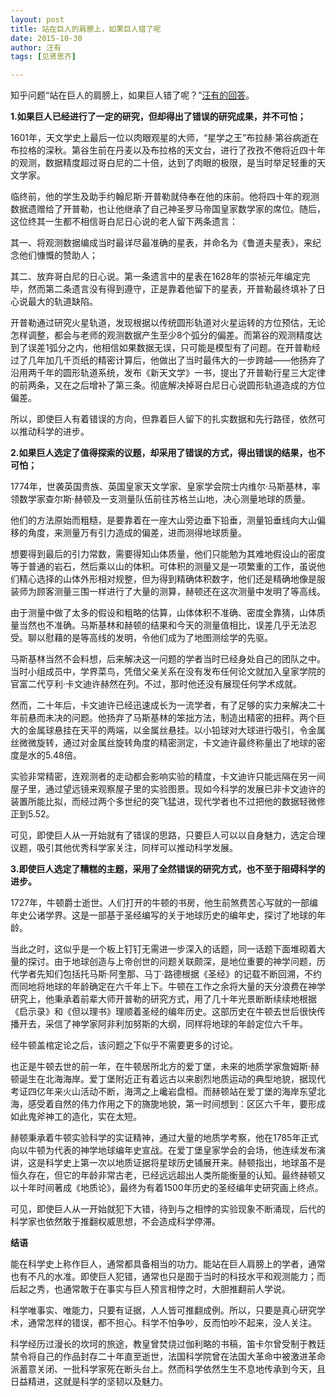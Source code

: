 ```yaml
---
layout: post
title: 站在巨人的肩膀上，如果巨人错了呢
date: 2015-10-30
author: 汪有
tags: [见贤思齐]

---
```


知乎问题“站在巨人的肩膀上，如果巨人错了呢？”[汪有的回答](https://www.zhihu.com/question/36972973/answer/69963717)。

<!--- more --->

**1.如果巨人已经进行了一定的研究，但却得出了错误的研究成果，并不可怕；**

1601年，天文学史上最后一位以肉眼观星的大师，“星学之王”布拉赫·第谷病逝在布拉格的深秋。第谷生前在丹麦以及布拉格的天文台，进行了孜孜不倦将近四十年的观测，数据精度超过哥白尼的二十倍，达到了肉眼的极限，是当时举足轻重的天文学家。

临终前，他的学生及助手约翰尼斯·开普勒就侍奉在他的床前。他将四十年的观测数据遗赠给了开普勒，也让他继承了自己神圣罗马帝国皇家数学家的席位。随后，这位终其一生都不相信哥白尼日心说的老人留下两条遗言：

其一、将观测数据编成当时最详尽最准确的星表，并命名为《鲁道夫星表》，来纪念他们慷慨的赞助人；

其二、放弃哥白尼的日心说。第一条遗言中的星表在1628年的崇祯元年编定完毕，然而第二条遗言没有得到遵守，正是靠着他留下的星表，开普勒最终填补了日心说最大的轨道缺陷。

开普勒通过研究火星轨道，发现根据以传统圆形轨道对火星运转的方位预估，无论怎样调整，都会与老师的观测数据产生至少8个弧分的偏差。而第谷的观测精度达到了误差1弧分之内，他相信如果数据无误，只可能是模型有了问题。在开普勒经过了几年加几千页纸的精密计算后，他做出了当时最伟大的一步跨越——他扬弃了沿用两千年的圆形轨道系统，发布《新天文学》一书，提出了开普勒行星三大定律的前两条，又在之后增补了第三条。彻底解决掉哥白尼日心说圆形轨道造成的方位偏差。

所以，即使巨人有着错误的方向，但靠着巨人留下的扎实数据和先行路径，依然可以推动科学的进步。

**2.如果巨人选定了值得探索的议题，却采用了错误的方式，得出错误的结果，也不可怕；**

1774年，世袭英国贵族、英国皇家天文学家、皇家学会院士内维尔·马斯基林，率领数学家查尔斯·赫顿及一支测量队伍前往苏格兰山地，决心测量地球的质量。

他们的方法原始而粗糙，是要靠着在一座大山旁边垂下铅垂，测量铅垂线向大山偏移的角度，来测量万有引力造成的偏差，进而测得地球质量。

想要得到最后的引力常数，需要得知山体质量，他们只能勉为其难地假设山的密度等于普通的岩石，然后乘以山的体积。可体积的测量又是一项繁重的工作，虽说他们精心选择的山体外形相对规整，但为得到精确体积数字，他们还是精确地像是服装师为顾客测量三围一样进行了大量的测算，赫顿还在这次测量中发明了等高线。

由于测量中做了太多的假设和粗略的估算，山体体积不准确、密度全靠猜，山体质量当然也不准确。马斯基林和赫顿的结果和今天的测量值相比，误差几乎无法忍受。聊以慰藉的是等高线的发明，令他们成为了地图测绘学的先驱。

马斯基林当然不会料想，后来解决这一问题的学者当时已经身处自己的团队之中。当时小组成员中，学界菜鸟，凭借父亲关系在没有发布任何论文就加入皇家学院的官富二代亨利·卡文迪许赫然在列。不过，那时他还没有展现任何学术成就。

然而，二十年后，卡文迪许已经迅速成长为一流学者，有了足够的实力来解决二十年前悬而未决的问题。他扬弃了马斯基林的笨拙方法，制造出精密的扭秤。两个巨大的金属球悬挂在天平的两端，以金属丝悬挂。以小铅球对大球进行吸引，令金属丝微微旋转，通过对金属丝旋转角度的精密测定，卡文迪许最终称量出了地球的密度是水的5.48倍。

实验非常精密，连观测者的走动都会影响实验的精度，卡文迪许只能远隔在另一间屋子里，通过望远镜来观察屋子里的实验图景。现如今科学的发展已非卡文迪许的装置所能比拟，而经过两个多世纪的突飞猛进，现代学者也不过把他的数据轻微修正到5.52。

可见，即使巨人从一开始就有了错误的思路，只要巨人可以以自身魅力，选定合理议题，吸引其他优秀科学家关注，同样可以推动科学发展。

**3.即使巨人选定了糟糕的主题，采用了全然错误的研究方式，也不至于阻碍科学的进步。**

1727年，牛顿爵士逝世。人们打开的牛顿的书房，他生前煞费苦心写就的一部编年史公诸学界。这是一部基于圣经编写的关于地球历史的编年史，探讨了地球的年龄。

当此之时，这似乎是一个板上钉钉无需进一步深入的话题，同一话题下面堆砌着大量的探讨。由于地球创造与上帝创世的问题关联颇深，是地位重要的神学问题，历代学者先知们包括托马斯·阿奎那、马丁·路德根据《圣经》的记载不断回溯，不约而同地将地球的年龄确定在六千年上下。牛顿在工作之余将大量的天分浪费在神学研究上，他秉承着前辈大师开普勒的研究方式，用了几十年光景断断续续地根据《启示录》和《但以理书》理顺着圣经的编年历史。这部历史在牛顿去世后很快传播开去，采信了神学家阿非利加努斯的大纲，同样将地球的年龄定位六千年。

经牛顿盖棺定论之后，该问题之下似乎不需要更多的讨论。

也正是牛顿去世的前一年，在牛顿居所北方的爱丁堡，未来的地质学家詹姆斯·赫顿诞生在北海海岸。爱丁堡附近正有着远古以来剧烈地质运动的典型地貌，据现代考证四亿年来火山活动不断，海湾之上巉岩盘桓。而赫顿站在爱丁堡的海岸东望北海，感受着自然的伟力作用之下的旖旎地貌，第一时间想到：区区六千年，要形成如此鬼斧神工的造化，实在太短。

赫顿秉承着牛顿实验科学的实证精神，通过大量的地质学考察，他在1785年正式向以牛顿为代表的神学地球编年史宣战。在爱丁堡皇家学会的会场，他连续发布演讲，这是科学史上第一次以地质证据将星球历史铺展开来。赫顿指出，地球虽不是恒久存在，但它的年龄非常古老，已经远远超出人类所能衡量的认知。最终赫顿又以十年时间著成《地质论》，最终为有着1500年历史的圣经编年史研究画上终点。

可见，即使巨人从一开始就犯下大错，待到与之相悖的实验现象不断涌现，后代的科学家也依然敢于推翻权威思想，不会造成科学停滞。

**结语**

能在科学史上称作巨人，通常都具备相当的功力。能站在巨人肩膀上的学者，通常也有不凡的水准。即使巨人犯错，通常也只是囿于当时的科技水平和观测能力；而后起之秀，也通常敢于在事实与巨人预言相悖之时，大胆推翻前人学说。

科学唯事实、唯能力，只要有证据，人人皆可推翻成例。所以，只要是真心研究学术，通常怎样的错误，都不担心。科学不怕争吵，反而怕吵不起来，没人关注。

科学经历过漫长的坎坷的旅途，教皇曾焚烧过伽利略的书稿，笛卡尔曾受制于教廷禁令将自己的作品封存二十年直至逝世，法国科学院曾在法国大革命中被激进革命派蓄意关闭、一批科学家死在断头台上。然而科学依然生生不息地传承到今天，且日益精进，这就是科学的坚韧以及魅力。